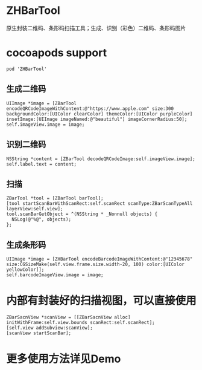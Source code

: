 # ZHBarTool
原生封装二维码、条形码扫描工具；生成、识别（彩色）二维码、条形码图片

# cocoapods support
```
pod 'ZHBarTool'
```

## 生成二维码
```
UIImage *image = [ZBarTool encodeQRCodeImageWithContent:@"https://www.apple.com" size:300 backgroundColor:[UIColor clearColor] themeColor:[UIColor purpleColor] insetImage:[UIImage imageNamed:@"beautiful"] imageCornerRadius:50];
self.imageView.image = image;
```
## 识别二维码
```
NSString *content = [ZBarTool decodeQRCodeImage:self.imageView.image];
self.label.text = content;
```
## 扫描
```
ZBarTool *tool = [ZBarTool barTool];  
[tool startScanBarWithScanRect:self.scanRect scanType:ZBarScanTypeAll layerView:self.view];
tool.scanBarGetObject = ^(NSString * _Nonnull objects) {
  NSLog(@"%@", objects);
};
```
## 生成条形码
```
UIImage *image = [ZHBarTool encodeBarcodeImageWithContent:@"12345678" size:CGSizeMake(self.view.frame.size.width-20, 100) color:[UIColor yellowColor]];
self.barcodeImageView.image = image;
```

# 内部有封装好的扫描视图，可以直接使用
```
ZBarSacnView *scanView = [[ZBarSacnView alloc] initWithFrame:self.view.bounds scanRect:self.scanRect];
[self.view addSubview:scanView];
[scanView startScanBar];
```

# 更多使用方法详见Demo
